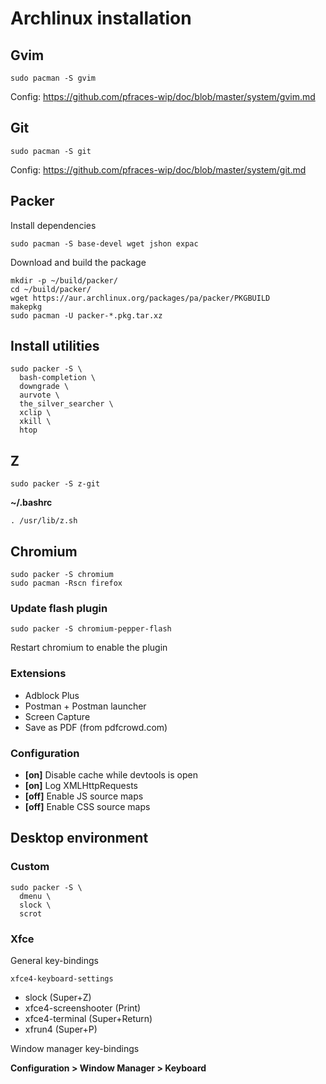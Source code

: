 Archlinux installation
======================

Gvim
----

    sudo pacman -S gvim

Config: https://github.com/pfraces-wip/doc/blob/master/system/gvim.md

Git
---

    sudo pacman -S git

Config: https://github.com/pfraces-wip/doc/blob/master/system/git.md

Packer
------

Install dependencies

    sudo pacman -S base-devel wget jshon expac

Download and build the package

    mkdir -p ~/build/packer/
    cd ~/build/packer/
    wget https://aur.archlinux.org/packages/pa/packer/PKGBUILD 
    makepkg
    sudo pacman -U packer-*.pkg.tar.xz

Install utilities
-----------------

    sudo packer -S \
      bash-completion \
      downgrade \
      aurvote \
      the_silver_searcher \
      xclip \
      xkill \
      htop

Z
-

    sudo packer -S z-git

**~/.bashrc**

    . /usr/lib/z.sh

Chromium
--------

    sudo packer -S chromium
    sudo pacman -Rscn firefox

### Update flash plugin

    sudo packer -S chromium-pepper-flash

Restart chromium to enable the plugin

### Extensions

*   Adblock Plus
*   Postman + Postman launcher
*   Screen Capture
*   Save as PDF (from pdfcrowd.com)

### Configuration

*   **[on]** Disable cache while devtools is open
*   **[on]** Log XMLHttpRequests
*   **[off]** Enable JS source maps
*   **[off]** Enable CSS source maps

Desktop environment
-------------------

### Custom

    sudo packer -S \
      dmenu \
      slock \
      scrot

### Xfce

General key-bindings

    xfce4-keyboard-settings

*   slock (Super+Z)
*   xfce4-screenshooter (Print)
*   xfce4-terminal (Super+Return)
*   xfrun4 (Super+P)

Window manager key-bindings

**Configuration > Window Manager > Keyboard**
